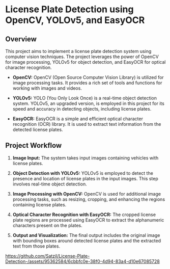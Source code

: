 # License Plate Detection using OpenCV, YOLOv5, and EasyOCR

## Overview

This project aims to implement a license plate detection system using computer vision techniques. The project leverages the power of OpenCV for image processing, YOLOv5 for object detection, and EasyOCR for optical character recognition.

-  **OpenCV:** OpenCV (Open Source Computer Vision Library) is utilized for image processing tasks. It provides a rich set of tools and functions for working with images and videos.

-  **YOLOv5:** YOLO (You Only Look Once) is a real-time object detection system. YOLOv5, an upgraded version, is employed in this project for its speed and accuracy in detecting objects, including license plates.

-  **EasyOCR:** EasyOCR is a simple and efficient optical character recognition (OCR) library. It is used to extract text information from the detected license plates.


## Project Workflow

1.  **Image Input:** The system takes input images containing vehicles with license plates.

2.  **Object Detection with YOLOv5:** YOLOv5 is employed to detect the presence and location of license plates in the input images. This step involves real-time object detection.

3.  **Image Processing with OpenCV:** OpenCV is used for additional image processing tasks, such as resizing, cropping, and enhancing the regions containing license plates.

4.  **Optical Character Recognition with EasyOCR:** The cropped license plate regions are processed using EasyOCR to extract the alphanumeric characters present on the plates.

5.  **Output and Visualization:** The final output includes the original image with bounding boxes around detected license plates and the extracted text from those plates.



https://github.com/Satzil/License-Plate-Detection-/assets/95362584/6cbbfc0e-38f0-4d94-83a4-d10e67085728



